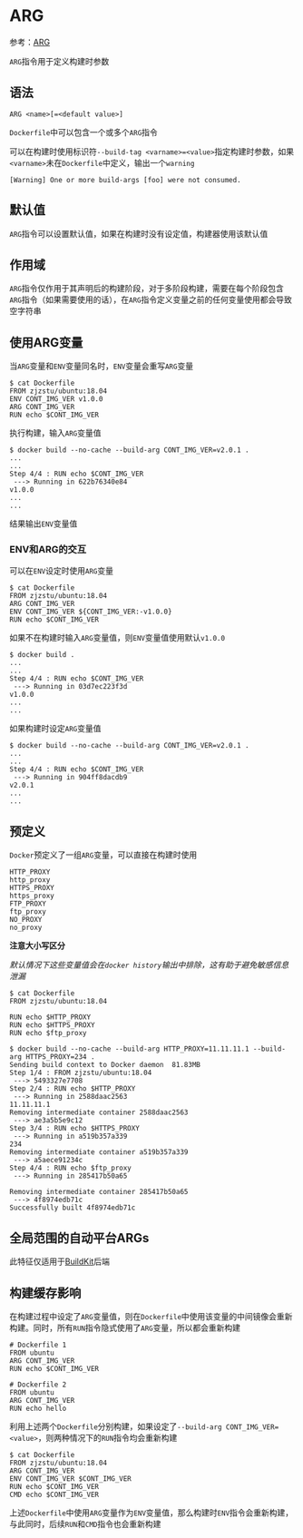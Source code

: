 
# ARG

参考：[ARG](https://docs.docker.com/engine/reference/builder/#arg)

`ARG`指令用于定义构建时参数

## 语法

```
ARG <name>[=<default value>]
```

`Dockerfile`中可以包含一个或多个`ARG`指令

可以在构建时使用标识符`--build-tag <varname>=<value>`指定构建时参数，如果`<varname>`未在`Dockerfile`中定义，输出一个`warning`

```
[Warning] One or more build-args [foo] were not consumed.
```

## 默认值

`ARG`指令可以设置默认值，如果在构建时没有设定值，构建器使用该默认值

## 作用域

`ARG`指令仅作用于其声明后的构建阶段，对于多阶段构建，需要在每个阶段包含`ARG`指令（如果需要使用的话），在`ARG`指令定义变量之前的任何变量使用都会导致空字符串

## 使用ARG变量

当`ARG`变量和`ENV`变量同名时，`ENV`变量会重写`ARG`变量

```
$ cat Dockerfile
FROM zjzstu/ubuntu:18.04
ENV CONT_IMG_VER v1.0.0
ARG CONT_IMG_VER
RUN echo $CONT_IMG_VER
```

执行构建，输入`ARG`变量值

```
$ docker build --no-cache --build-arg CONT_IMG_VER=v2.0.1 . 
...
...
Step 4/4 : RUN echo $CONT_IMG_VER
 ---> Running in 622b76340e84
v1.0.0
...
...
```

结果输出`ENV`变量值

### ENV和ARG的交互

可以在`ENV`设定时使用`ARG`变量

```
$ cat Dockerfile
FROM zjzstu/ubuntu:18.04
ARG CONT_IMG_VER
ENV CONT_IMG_VER ${CONT_IMG_VER:-v1.0.0}
RUN echo $CONT_IMG_VER
```

如果不在构建时输入`ARG`变量值，则`ENV`变量值使用默认`v1.0.0`

```
$ docker build .
...
...
Step 4/4 : RUN echo $CONT_IMG_VER
 ---> Running in 03d7ec223f3d
v1.0.0
...
...
```

如果构建时设定`ARG`变量值

```
$ docker build --no-cache --build-arg CONT_IMG_VER=v2.0.1 .
...
...
Step 4/4 : RUN echo $CONT_IMG_VER
 ---> Running in 904ff8dacdb9
v2.0.1
...
...
```

## 预定义

`Docker`预定义了一组`ARG`变量，可以直接在构建时使用

```
HTTP_PROXY
http_proxy
HTTPS_PROXY
https_proxy
FTP_PROXY
ftp_proxy
NO_PROXY
no_proxy
```

**注意大小写区分**

*默认情况下这些变量值会在`docker history`输出中排除，这有助于避免敏感信息泄漏*

```
$ cat Dockerfile
FROM zjzstu/ubuntu:18.04

RUN echo $HTTP_PROXY
RUN echo $HTTPS_PROXY
RUN echo $ftp_proxy

$ docker build --no-cache --build-arg HTTP_PROXY=11.11.11.1 --build-arg HTTPS_PROXY=234 .
Sending build context to Docker daemon  81.83MB
Step 1/4 : FROM zjzstu/ubuntu:18.04
 ---> 5493327e7708
Step 2/4 : RUN echo $HTTP_PROXY
 ---> Running in 2588daac2563
11.11.11.1
Removing intermediate container 2588daac2563
 ---> ae3a5b5e9c12
Step 3/4 : RUN echo $HTTPS_PROXY
 ---> Running in a519b357a339
234
Removing intermediate container a519b357a339
 ---> a5aece91234c
Step 4/4 : RUN echo $ftp_proxy
 ---> Running in 285417b50a65

Removing intermediate container 285417b50a65
 ---> 4f8974edb71c
Successfully built 4f8974edb71c
```

## 全局范围的自动平台ARGs

此特征仅适用于[BuildKit](https://docs.docker.com/engine/reference/builder/#buildkit)后端

## 构建缓存影响

在构建过程中设定了`ARG`变量值，则在`Dockerfile`中使用该变量的中间镜像会重新构建。同时，所有`RUN`指令隐式使用了`ARG`变量，所以都会重新构建

```
# Dockerfile 1
FROM ubuntu
ARG CONT_IMG_VER
RUN echo $CONT_IMG_VER

# Dockerfile 2
FROM ubuntu
ARG CONT_IMG_VER
RUN echo hello
```

利用上述两个`Dockerfile`分别构建，如果设定了`--build-arg CONT_IMG_VER=<value>`，则两种情况下的`RUN`指令均会重新构建

```
$ cat Dockerfile
FROM zjzstu/ubuntu:18.04
ARG CONT_IMG_VER
ENV CONT_IMG_VER $CONT_IMG_VER
RUN echo $CONT_IMG_VER
CMD echo $CONT_IMG_VER
```

上述`Dockerfile`中使用`ARG`变量作为`ENV`变量值，那么构建时`ENV`指令会重新构建，与此同时，后续`RUN`和`CMD`指令也会重新构建